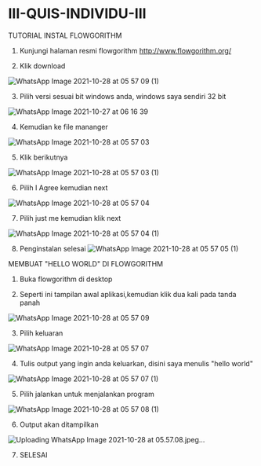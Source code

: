 # III-QUIS-INDIVIDU-III

TUTORIAL INSTAL FLOWGORITHM

1. Kunjungi halaman resmi flowgorithm http://www.flowgorithm.org/

2. Klik download

![WhatsApp Image 2021-10-28 at 05 57 09 (1)](https://user-images.githubusercontent.com/93032930/139260138-59e23133-21f9-46e9-9f7a-74010be761b1.jpeg)

3. Pilih versi sesuai bit windows anda, windows saya sendiri 32 bit

![WhatsApp Image 2021-10-27 at 06 16 39](https://user-images.githubusercontent.com/93032930/139260478-8045f775-bf5e-408f-9d67-264fff1773e5.jpeg)

4. Kemudian ke file mananger

![WhatsApp Image 2021-10-28 at 05 57 03](https://user-images.githubusercontent.com/93032930/139260775-5f95227b-8528-4c5f-8782-a5d0a39b26f9.jpeg)

5. Klik berikutnya

![WhatsApp Image 2021-10-28 at 05 57 03 (1)](https://user-images.githubusercontent.com/93032930/139262380-c5ae8608-2b91-4ab7-826f-0056a680b9ec.jpeg)

6. Pilih I Agree kemudian next

![WhatsApp Image 2021-10-28 at 05 57 04](https://user-images.githubusercontent.com/93032930/139262657-a3d95ec8-a9b3-4faf-8f02-a1d6ad3c5c42.jpeg)

7. Pilih just me kemudian klik next

![WhatsApp Image 2021-10-28 at 05 57 04 (1)](https://user-images.githubusercontent.com/93032930/139262832-fef4770f-dd39-468e-aba2-c3f6a53e7711.jpeg)

8. Penginstalan selesai
![WhatsApp Image 2021-10-28 at 05 57 05 (1)](https://user-images.githubusercontent.com/93032930/139263220-66004950-e1d0-4022-af09-8085419cfaf6.jpeg)

MEMBUAT "HELLO WORLD" DI FLOWGORITHM

1. Buka flowgorithm di desktop

2. Seperti ini tampilan awal aplikasi,kemudian klik dua kali pada tanda panah

![WhatsApp Image 2021-10-28 at 05 57 09](https://user-images.githubusercontent.com/93032930/139263953-dd871c8c-c57d-4788-b6f1-e99ebadafcf2.jpeg)

3. Pilih keluaran

![WhatsApp Image 2021-10-28 at 05 57 07](https://user-images.githubusercontent.com/93032930/139264107-e687637a-9b95-4777-978b-fb1a4932cdce.jpeg)

4. Tulis output yang ingin anda keluarkan, disini saya menulis "hello world"

![WhatsApp Image 2021-10-28 at 05 57 07 (1)](https://user-images.githubusercontent.com/93032930/139264363-1310968f-4f04-4cfc-9301-612a412153aa.jpeg)

5. Pilih jalankan untuk menjalankan program 

![WhatsApp Image 2021-10-28 at 05 57 08 (1)](https://user-images.githubusercontent.com/93032930/139265502-9a30d5a4-5ba2-4f36-b331-757713d0cc03.jpeg)

6. Output akan ditampilkan 

![Uploading WhatsApp Image 2021-10-28 at 05.57.08.jpeg…]()

7. SELESAI


 



























